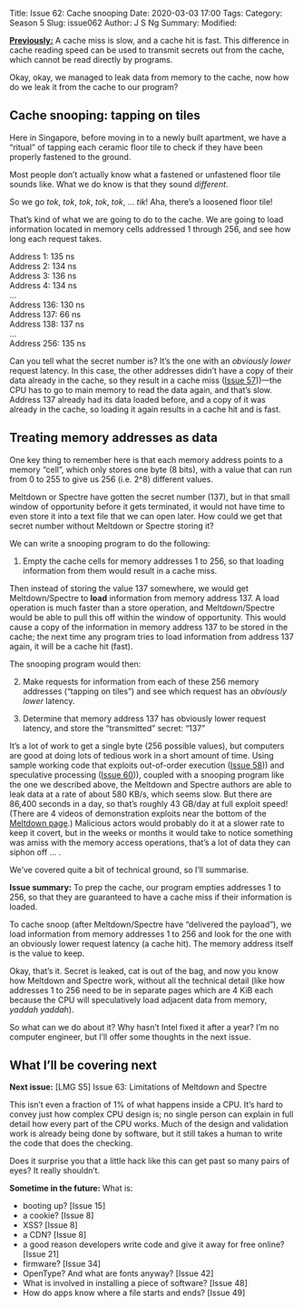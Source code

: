 Title: Issue 62: Cache snooping
Date: 2020-03-03 17:00
Tags: 
Category: Season 5
Slug: issue062
Author: J S Ng
Summary: 
Modified: 

[**Previously:**](https://buttondown.email/laymansguide/archive/) A cache miss is slow, and a cache hit is fast. This difference in cache reading speed can be used to transmit secrets out from the cache, which cannot be read directly by programs.

Okay, okay, we managed to leak data from memory to the cache, now how do we leak it from the cache to our program?

## Cache snooping: tapping on tiles

Here in Singapore, before moving in to a newly built apartment, we have a “ritual” of tapping each ceramic floor tile to check if they have been properly fastened to the ground.

Most people don’t actually know what a fastened or unfastened floor tile sounds like. What we do know is that they sound *different*.

So we go *tok*, *tok*, *tok*, *tok*, *tok*, … *tik*! Aha, there’s a loosened floor tile!

That’s kind of what we are going to do to the cache. We are going to load information located in memory cells addressed 1 through 256, and see how long each request takes.

Address 1: 135 ns  
Address 2: 134 ns  
Address 3: 136 ns  
Address 4: 134 ns  
…  
Address 136: 130 ns  
Address 137: 66 ns  
Address 138: 137 ns  
…  
Address 256: 135 ns

Can you tell what the secret number is? It’s the one with an *obviously lower* request latency. In this case, the other addresses didn’t have a copy of their data already in the cache, so they result in a cache miss ([Issue 57]({filename}/season5/issue057/issue057.md)))—the CPU has to go to main memory to read the data again, and that’s slow. Address 137 already had its data loaded before, and a copy of it was already in the cache, so loading it again results in a cache hit and is fast.

## Treating memory addresses as data

One key thing to remember here is that each memory address points to a memory “cell”, which only stores one byte (8 bits), with a value that can run from 0 to 255 to give us 256 (i.e. 2^8) different values.

Meltdown or Spectre have gotten the secret number (137), but in that small window of opportunity before it gets terminated, it would not have time to even store it into a text file that we can open later. How could we get that secret number without Meltdown or Spectre storing it?

We can write a snooping program to do the following:

1) Empty the cache cells for memory addresses 1 to 256, so that loading information from them would result in a cache miss.

Then instead of storing the value 137 somewhere, we would get Meltdown/Spectre to **load** information from memory address 137. A load operation is much faster than a store operation, and Meltdown/Spectre would be able to pull this off within the window of opportunity. This would cause a copy of the information in memory address 137 to be stored in the cache; the next time any program tries to load information from address 137 again, it will be a cache hit (fast).

The snooping program would then:

2) Make requests for information from each of these 256 memory addresses (“tapping on tiles”) and see which request has an *obviously lower* latency.

3) Determine that memory address 137 has obviously lower request latency, and store the “transmitted” secret: “137”

It’s a lot of work to get a single byte (256 possible values), but computers are good at doing lots of tedious work in a short amount of time. Using sample working code that exploits out-of-order execution ([Issue 58]({filename}/season5/issue058/issue058.md))) and speculative processing ([Issue 60]({filename}/season5/issue060/issue060.md))), coupled with a snooping program like the one we described above, the Meltdown and Spectre authors are able to leak data at a rate of about 580 KB/s, which seems slow. But there are 86,400 seconds in a day, so that’s roughly 43 GB/day at full exploit speed! (There are 4 videos of demonstration exploits near the bottom of the [Meltdown page](https://meltdownattack.com/).) Malicious actors would probably do it at a slower rate to keep it covert, but in the weeks or months it would take to notice something was amiss with the memory access operations, that’s a lot of data they can siphon off … .

We’ve covered quite a bit of technical ground, so I’ll summarise.

**Issue summary:**
To prep the cache, our program empties addresses 1 to 256, so that they are guaranteed to have a cache miss if their information is loaded.

To cache snoop (after Meltdown/Spectre have “delivered the payload”), we load information from memory addresses 1 to 256 and look for the one with an obviously lower request latency (a cache hit). The memory address itself is the value to keep.

Okay, that’s it. Secret is leaked, cat is out of the bag, and now you know how Meltdown and Spectre work, without all the technical detail (like how addresses 1 to 256 need to be in separate pages which are 4 KiB each because the CPU will speculatively load adjacent data from memory, *yaddah yaddah*).

So what can we do about it? Why hasn’t Intel fixed it after a year? I’m no computer engineer, but I’ll offer some thoughts in the next issue.

## What I’ll be covering next

**Next issue:** [LMG S5] Issue 63: Limitations of Meltdown and Spectre

This isn’t even a fraction of 1% of what happens inside a CPU. It’s hard to convey just how complex CPU design is; no single person can explain in full detail how every part of the CPU works. Much of the design and validation work is already being done by software, but it still takes a human to write the code that does the checking.

Does it surprise you that a little hack like this can get past so many pairs of eyes? It really shouldn’t.

**Sometime in the future:** What is:

- booting up? [Issue 15]
- a cookie? [Issue 8]
- XSS? [Issue 8]
- a CDN? [Issue 8]
- a good reason developers write code and give it away for free online? [Issue 21]
- firmware? [Issue 34]
- OpenType? And what are fonts anyway? [Issue 42]
- What is involved in installing a piece of software? [Issue 48]
- How do apps know where a file starts and ends? [Issue 49]
